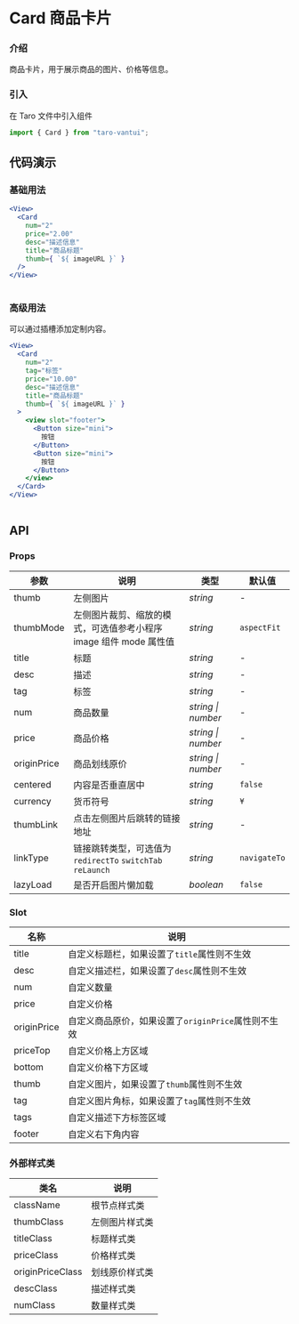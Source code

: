 # Card 商品卡片

### 介绍

商品卡片，用于展示商品的图片、价格等信息。

### 引入

在 Taro 文件中引入组件

```js
import { Card } from "taro-vantui"; 
```

## 代码演示

### 基础用法

```jsx
<View>
  <Card
    num="2"
    price="2.00"
    desc="描述信息"
    title="商品标题"
    thumb={ `${ imageURL }` }
  />
</View>
 
```

### 高级用法

可以通过插槽添加定制内容。

```jsx
<View>
  <Card
    num="2"
    tag="标签"
    price="10.00"
    desc="描述信息"
    title="商品标题"
    thumb={ `${ imageURL }` }
  >
    <view slot="footer">
      <Button size="mini">
        按钮
      </Button>
      <Button size="mini">
        按钮
      </Button>
    </view>
  </Card>
</View>
 
```

## API

### Props

| 参数 | 说明 | 类型 | 默认值 |
| --- | --- | --- | --- |
| thumb | 左侧图片 | _string_ | - |
| thumbMode | 左侧图片裁剪、缩放的模式，可选值参考小程序 image 组件 mode 属性值 | _string_ | `aspectFit` |
| title | 标题 | _string_ | - |
| desc | 描述 | _string_ | - |
| tag | 标签 | _string_ | - |
| num | 商品数量 | _string \| number_ | - |
| price | 商品价格 | _string \| number_ | - |
| originPrice | 商品划线原价 | _string \| number_ | - |
| centered | 内容是否垂直居中 | _string_ | `false` |
| currency | 货币符号 | _string_ | `¥` |
| thumbLink | 点击左侧图片后跳转的链接地址 | _string_ | - |
| linkType | 链接跳转类型，可选值为 `redirectTo` `switchTab` `reLaunch` | _string_ | `navigateTo` |
| lazyLoad | 是否开启图片懒加载 | _boolean_ | `false` |

### Slot

| 名称         | 说明                                                 |
| ------------ | ---------------------------------------------------- |
| title        | 自定义标题栏，如果设置了`title`属性则不生效          |
| desc         | 自定义描述栏，如果设置了`desc`属性则不生效           |
| num          | 自定义数量                                           |
| price        | 自定义价格                                           |
| originPrice | 自定义商品原价，如果设置了`originPrice`属性则不生效 |
| priceTop    | 自定义价格上方区域                                   |
| bottom       | 自定义价格下方区域                                   |
| thumb        | 自定义图片，如果设置了`thumb`属性则不生效            |
| tag          | 自定义图片角标，如果设置了`tag`属性则不生效          |
| tags         | 自定义描述下方标签区域                               |
| footer       | 自定义右下角内容                                     |

### 外部样式类

| 类名               | 说明           |
| ------------------ | -------------- |
| className       | 根节点样式类   |
| thumbClass        | 左侧图片样式类 |
| titleClass        | 标题样式类     |
| priceClass        | 价格样式类     |
| originPriceClass | 划线原价样式类 |
| descClass         | 描述样式类     |
| numClass          | 数量样式类     |
